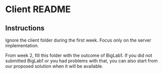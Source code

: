 # Client README

## Instructions

Ignore the client folder during the first week. Focus only on the server implementation.

From week 2, fill this folder with the outcome of BigLab1. If you did not submitted BigLab1 or you had problems with that, you can also start from our proposed solution when it will be available.
